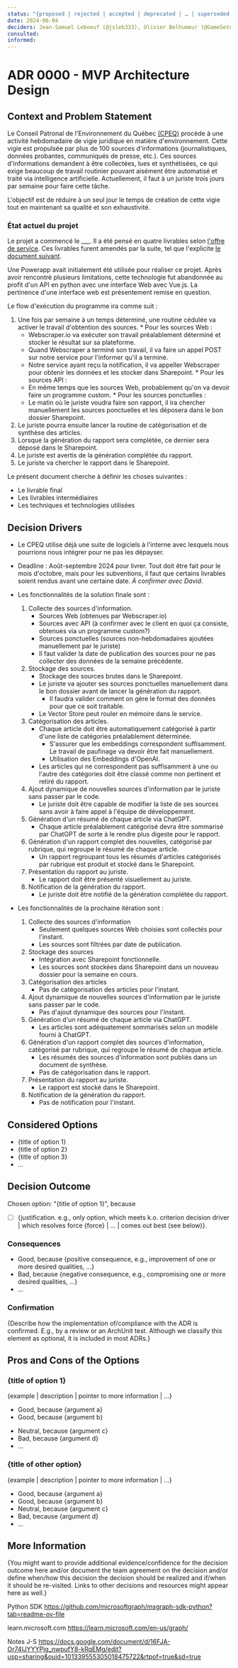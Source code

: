 ```yaml
---
status: "{proposed | rejected | accepted | deprecated | … | superseded by [ADR-0005](0005-example.md)}"
date: 2024-06-04
deciders: Jean-Samuel Leboeuf (@jsleb333), Olivier Belhumeur (@GameSetAndMatch), Emile Turcotte (@emileturcotte)
consulted: 
informed: 
---
```

# ADR 0000 - MVP Architecture Design

## Context and Problem Statement
Le Conseil Patronal de l'Environnement du Québec [(CPEQ)](https://www.cpeq.org/fr/) procède à une activité hebdomadaire de vigie juridique en matière d'environnement. Cette vigie est propulsée par plus de 100 sources d'informations (journalistiques, données probantes, communiqués de presse, etc.). Ces sources d'informations demandent à être collectées, lues et synthétisées, ce qui exige beaucoup de travail routinier pouvant aisément être automatisé et traité via intelligence artificielle. Actuellement, il faut à un juriste trois jours par semaine pour faire cette tâche.

L'objectif est de réduire à un seul jour le temps de création de cette vigie tout en maintenant sa qualité et son exhaustivité.

### État actuel du projet
Le projet a commencé le ___.
Il a été pensé en quatre livrables selon [l'offre de service](https://drive.google.com/file/d/1CXcWgHzNSVqqh-7YNDEFkvVNWOD3L7zY/view?usp=drive_link). Ces livrables furent amendés par la suite, tel que l'explicite [le document suivant](https://docs.google.com/document/d/1MWF9x4-uGAP0Mth6wslMwZEJ7uKoYREk1f1EagN3_xc/edit?pli=1). 

Une Powerapp avait initialement été utilisée pour réaliser ce projet. Après avoir rencontré plusieurs limitations, cette technologie fut abandonnée au profit d'un API en python avec une interface Web avec Vue.js. La pertinence d'une interface web est présentement remise en question.

Le flow d'exécution du programme ira comme suit :
  1. Une fois par semaine à un temps déterminé, une routine cédulée va activer le travail d'obtention des sources.
    * Pour les sources Web :
      - Webscraper.io va exécuter son travail préalablement déterminé et stocker le résultat sur sa plateforme.
      - Quand Webscraper a terminé son travail, il va faire un appel POST sur notre service pour l'informer qu'il a terminé.
      - Notre service ayant reçu la notification, il va appeller Webscraper pour obtenir les données et les stocker dans Sharepoint.
    * Pour les sources API : 
      - En même temps que les sources Web, probablement qu'on va devoir faire un programme custom.
    * Pour les sources ponctuelles :
      - Le matin où le juriste voudra faire son rapport, il ira chercher manuellement les sources ponctuelles et les déposera dans le bon dossier Sharepoint.
  2. Le juriste pourra ensuite lancer la routine de catégorisation et de synthèse des articles. 
  3. Lorsque la génération du rapport sera complétée, ce dernier sera déposé dans le Sharepoint. 
  4. Le juriste est avertis de la génération complétée du rapport.
  4. Le juriste va chercher le rapport dans le Sharepoint.

Le présent document cherche à définir les choses suivantes :
* Le livrable final
* Les livrables intermédiaires
* Les techniques et technologies utilisées

## Decision Drivers

* Le CPEQ utilise déjà une suite de logiciels à l'interne avec lesquels nous pourrions nous intégrer pour ne pas les dépayser.
* Deadline : Août-septembre 2024 pour livrer. Tout doit être fait pour le mois d'octobre, mais pour les subventions, il faut que certains livrables soient rendus avant une certaine date. *À confirmer avec David*.

* Les fonctionnalités de la solution finale sont :
  1. Collecte des sources d'information.
     * Sources Web (obtenues par Webscraper.io)
     * Sources avec API (à confirmer avec le client en quoi ça consiste, obtenues via un programme custom?)
     * Sources ponctuelles (sources non-hebdomadaires ajoutées manuellement par le juriste)
     * Il faut valider la date de publication des sources pour ne pas collecter des données de la semaine précédente.
  2. Stockage des sources.
     * Stockage des sources brutes dans le Sharepoint.
     * Le juriste va ajouter ses sources ponctuelles manuellement dans le bon dossier avant de lancer la génération du rapport.
       * Il faudra valider comment on gère le format des données pour que ce soit traitable.
     * Le Vector Store peut rouler en mémoire dans le service.
  3. Catégorisation des articles.
     * Chaque article doit être automatiquement catégorisé à partir d'une liste de catégories préalablement déterminée.
       * S'assurer que les embeddings correspondent suffisamment. Le travail de paufinage va devoir être fait manuellement.
       * Utilisation des Embeddings d'OpenAI.
     * Les articles qui ne correspondent pas suffisamment à une ou l'autre des catégories doit être classé comme non pertinent et retiré du rapport.
  4. Ajout dynamique de nouvelles sources d'information par le juriste sans passer par le code.
     * Le juriste doit être capable de modifier la liste de ses sources sans avoir à faire appel à l'équipe de développement.
  5. Génération d'un résumé de chaque article via ChatGPT.
     * Chaque article préalablement catégorisé devra être sommarisé par ChatGPT de sorte à le rendre plus digeste pour le rapport.
  6. Génération d'un rapport complet des nouvelles, catégorisé par rubrique, qui regroupe le résumé de chaque article.
     * Un rapport regroupant tous les résumés d'articles catégorisés par rubrique est produit et stocké dans le Sharepoint. 
  7. Présentation du rapport au juriste.
     * Le rapport doit être présenté visuellement au juriste.
  8. Notification de la génération du rapport.
     * Le juriste doit être notifié de la génération complétée du rapport.
  
* Les fonctionnalités de la prochaine itération sont : 
  1. Collecte des sources d'information
     * Seulement quelques sources Web choisies sont collectés pour l'instant.
     * Les sources sont filtrées par date de publication.
  2. Stockage des sources
     * Intégration avec Sharepoint fonctionnelle.
     * Les sources sont stockées dans Sharepoint dans un nouveau dossier pour la semaine en cours.
  3. Catégorisation des articles
     * Pas de catégorisation des articles pour l'instant.
  4. Ajout dynamique de nouvelles sources d'information par le juriste sans passer par le code.
     * Pas d'ajout dynamique des sources pour l'instant.
  5. Génération d'un résumé de chaque article via ChatGPT.
     * Les articles sont adéquatement sommarisés selon un modèle fourni à ChatGPT.
  6. Génération d'un rapport complet des sources d'information, catégorisé par rubrique, qui regroupe le résumé de chaque article.
     * Les résumés des sources d'information sont publiés dans un document de synthèse.
     * Pas de catégorisation dans le rapport.
  7. Présentation du rapport au juriste.
     * Le rapport est stocké dans le Sharepoint.
  8. Notification de la génération du rapport.
     * Pas de notification pour l'instant.

## Considered Options

* {title of option 1}
* {title of option 2}
* {title of option 3}
* … <!-- numbers of options can vary -->

## Decision Outcome

Chosen option: "{title of option 1}", because
  * [ ] {justification. e.g., only option, which meets k.o. criterion decision driver | which resolves force {force} | … | comes out best (see below)}.

<!-- This is an optional element. Feel free to remove. -->
### Consequences

* Good, because {positive consequence, e.g., improvement of one or more desired qualities, …}
* Bad, because {negative consequence, e.g., compromising one or more desired qualities, …}
* … <!-- numbers of consequences can vary -->

<!-- This is an optional element. Feel free to remove. -->
### Confirmation

{Describe how the implementation of/compliance with the ADR is confirmed. E.g., by a review or an ArchUnit test.
 Although we classify this element as optional, it is included in most ADRs.}

<!-- This is an optional element. Feel free to remove. -->
## Pros and Cons of the Options

### {title of option 1}

<!-- This is an optional element. Feel free to remove. -->
{example | description | pointer to more information | …}

* Good, because {argument a}
* Good, because {argument b}
<!-- use "neutral" if the given argument weights neither for good nor bad -->
* Neutral, because {argument c}
* Bad, because {argument d}
* … <!-- numbers of pros and cons can vary -->

### {title of other option}

{example | description | pointer to more information | …}

* Good, because {argument a}
* Good, because {argument b}
* Neutral, because {argument c}
* Bad, because {argument d}
* …

<!-- This is an optional element. Feel free to remove. -->
## More Information

{You might want to provide additional evidence/confidence for the decision outcome here and/or
 document the team agreement on the decision and/or
 define when/how this decision the decision should be realized and if/when it should be re-visited.
Links to other decisions and resources might appear here as well.}

Python SDK
https://github.com/microsoftgraph/msgraph-sdk-python?tab=readme-ov-file

learn.microsoft.com
https://learn.microsoft.com/en-us/graph/

Notes J-S
https://docs.google.com/document/d/16FJA-Or74lJYYYPjg_nwpufY8-kRqEMg/edit?usp=sharing&ouid=101339555305018475722&rtpof=true&sd=true
